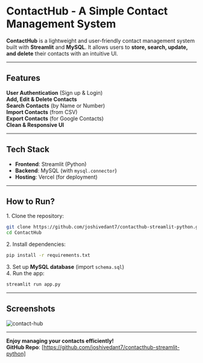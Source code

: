# ContactHub - A Simple Contact Management System

**ContactHub** is a lightweight and user-friendly contact management system built with **Streamlit** and **MySQL**. It allows users to **store, search, update, and delete** their contacts with an intuitive UI.

---

## Features
 **User Authentication** (Sign up & Login)  
 **Add, Edit & Delete Contacts**  
 **Search Contacts** (by Name or Number)  
 **Import Contacts** (from CSV)  
 **Export Contacts** (for Google Contacts)  
 **Clean & Responsive UI**  

---

## Tech Stack
- **Frontend**: Streamlit (Python)  
- **Backend**: MySQL (with `mysql.connector`)  
- **Hosting**: Vercel (for deployment)  

---

## How to Run?

1️. Clone the repository:  
   ```bash
   git clone https://github.com/joshivedant7/contacthub-streamlit-python.git
   cd ContactHub
   ```  
2️. Install dependencies:  
   ```bash
   pip install -r requirements.txt
   ```  
3️. Set up **MySQL database** (import `schema.sql`)  
4️. Run the app:  
   ```bash
   streamlit run app.py
   ```  

---

## Screenshots
![contact-hub](https://github.com/user-attachments/assets/c3d486f3-0ac0-4613-8242-c316a4b452cf)


---

 **Enjoy managing your contacts efficiently!**  
 **GitHub Repo**: [https://github.com/joshivedant7/contacthub-streamlit-python]

